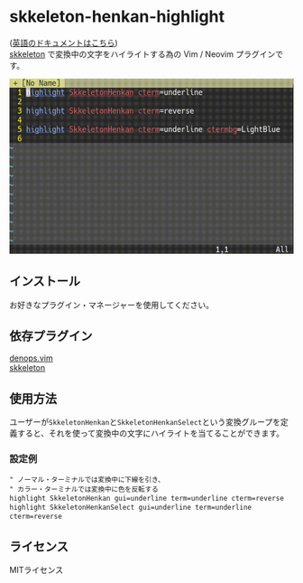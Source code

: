 # skkeleton-henkan-highlight
([英語のドキュメントはこちら](README.md)) \
[skkeleton](https://github.com/vim-skk/skkeleton) で変換中の文字をハイライトする為の Vim / Neovim プラグインです。

![screenshot](https://raw.githubusercontent.com/NI57721/skkeleton-henkan-highlight/assets/screenshot.gif)

## インストール
お好きなプラグイン・マネージャーを使用してください。

## 依存プラグイン
[denops.vim](https://github.com/vim-denops/denops.vim) \
[skkeleton](https://github.com/vim-skk/skkeleton)

## 使用方法
ユーザーが`SkkeletonHenkan`と`SkkeletonHenkanSelect`という変換グループを定義すると、それを使って変換中の文字にハイライトを当てることができます。

### 設定例
```vim
" ノーマル・ターミナルでは変換中に下線を引き、
" カラー・ターミナルでは変換中に色を反転する
highlight SkkeletonHenkan gui=underline term=underline cterm=reverse
highlight SkkeletonHenkanSelect gui=underline term=underline cterm=reverse
```

## ライセンス
MITライセンス

